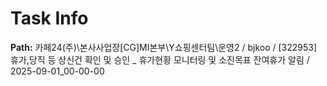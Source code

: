 # Task Info

**Path:** 카페24(주)\본사사업장\[CG]MI본부\Y쇼핑센터팀\운영2 / bjkoo / [322953] 휴가,당직 등 상신건 확인 및 승인 _ 휴가현황 모니터링 및 소진목표 잔여휴가 알림 / 2025-09-01_00-00-00

